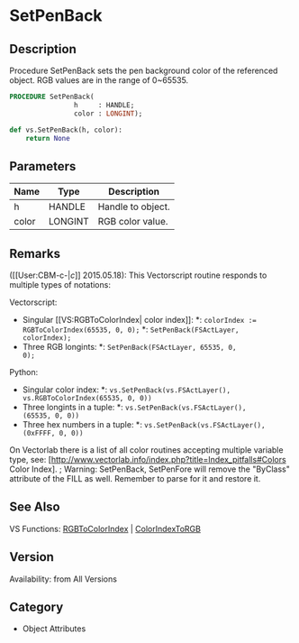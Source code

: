 # SetPenBack

## Description
Procedure SetPenBack sets the pen background color of the referenced object. RGB values are in the range of 0~65535.

```pascal
PROCEDURE SetPenBack(
				h     : HANDLE;
				color : LONGINT);
```

```python
def vs.SetPenBack(h, color):
    return None
```

## Parameters
|Name|Type|Description|
|---|---|---|
|h|HANDLE|Handle to object.|
|color|LONGINT|RGB color value.|

## Remarks
([[User:CBM-c-|_c_]] 2015.05.18): This Vectorscript routine responds to multiple types of notations:

Vectorscript:
* Singular [[VS:RGBToColorIndex| color index]]:
*: <code>colorIndex := RGBToColorIndex(65535, 0, 0);</code>
*: <code>SetPenBack(FSActLayer, colorIndex);</code>
* Three RGB longints:
*: <code>SetPenBack(FSActLayer, 65535, 0, 0);</code>
 
Python:
* Singular color index:
*: <code>vs.SetPenBack(vs.FSActLayer(), vs.RGBToColorIndex(65535, 0, 0)) </code>
* Three longints in a tuple:
*: <code>vs.SetPenBack(vs.FSActLayer(), (65535, 0, 0)) </code>
* Three hex numbers in a tuple:
*: <code>vs.SetPenBack(vs.FSActLayer(), (0xFFFF, 0, 0)) </code>

On Vectorlab there is a list of all color routines accepting multiple variable type, see: [http://www.vectorlab.info/index.php?title=Index_pitfalls#Colors Color Index].
; Warning: SetPenBack, SetPenFore will remove the "ByClass" attribute of the FILL as well. Remember to parse for it and restore it.

## See Also
VS Functions:
[RGBToColorIndex](RGBToColorIndex.md) 
| [ColorIndexToRGB](ColorIndexToRGB.md)

## Version
Availability: from All Versions

## Category
* Object Attributes

